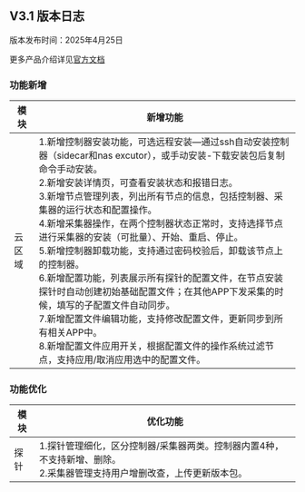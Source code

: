 ## **V3.1 版本日志**

版本发布时间：2025年4月25日

更多产品介绍详见<a href="https://wedoc.canway.net/?p=812" target="_blank">官方文档</a>

### **功能新增**

|模块|新增功能|
|--|--|
|云区域|1.新增控制器安装功能，可选远程安装—通过ssh自动安装控制器（sidecar和nas excutor），或手动安装-下载安装包后复制命令手动安装。<br />2.新增安装详情页，可查看安装状态和报错日志。<br />3.新增节点管理列表，列出所有节点的信息，包括控制器、采集器的运行状态和配置操作。<br />4.新增采集器操作，在两个控制器状态正常时，支持选择节点进行采集器的安装（可批量）、开始、重启、停止。<br />5.新增控制器卸载功能，支持通过密码校验后，卸载该节点上的控制器。<br />6.新增配置功能，列表展示所有探针的配置文件，在节点安装探针时自动创建初始基础配置文件；在其他APP下发采集的时候，填写的子配置文件自动同步。<br />7.新增配置文件编辑功能，支持修改配置文件，更新同步到所有相关APP中。<br />8.新增配置文件应用开关，根据配置文件的操作系统过滤节点，支持应用/取消应用选中的配置文件。|
### **功能优化**
|模块|优化功能|
|--|--|
|探针|1.探针管理细化，区分控制器/采集器两类。控制器内置4种，不支持新增、删除。<br />2.采集器管理支持用户增删改查，上传更新版本包。|